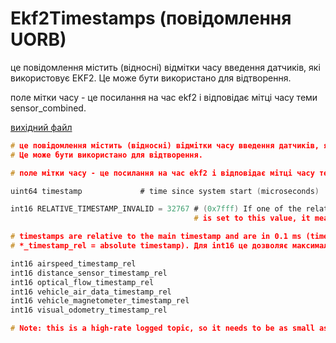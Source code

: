 # Ekf2Timestamps (повідомлення UORB)

це повідомлення містить (відносні) відмітки часу введення датчиків, які використовує EKF2. Це може бути використано для відтворення.

поле мітки часу - це посилання на час ekf2 і відповідає мітці часу теми sensor_combined.

[вихідний файл](https://github.com/PX4/PX4-Autopilot/blob/release/1.15/msg/Ekf2Timestamps.msg)

```c
# це повідомлення містить (відносні) відмітки часу введення датчиків, які використовує EKF2.
# Це може бути використано для відтворення.

# поле мітки часу - це посилання на час ekf2 і відповідає мітці часу теми sensor_combined.

uint64 timestamp             # time since system start (microseconds)

int16 RELATIVE_TIMESTAMP_INVALID = 32767 # (0x7fff) If one of the relative timestamps
                                         # is set to this value, it means the associated sensor values did not update

# timestamps are relative to the main timestamp and are in 0.1 ms (timestamp +
# *_timestamp_rel = absolute timestamp). Для int16 це дозволяє максимальну різницю +-3.2s для теми sensor_combined.

int16 airspeed_timestamp_rel
int16 distance_sensor_timestamp_rel
int16 optical_flow_timestamp_rel
int16 vehicle_air_data_timestamp_rel
int16 vehicle_magnetometer_timestamp_rel
int16 visual_odometry_timestamp_rel

# Note: this is a high-rate logged topic, so it needs to be as small as possible

```
